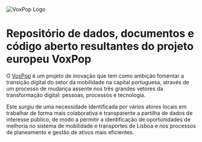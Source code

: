 ![VoxPop Logo]([/images/logo.png](https://www.voxpoplisboa.pt/uploads/8/0/5/3/80533238/voxpop-thumbnail-180x60px-01.png))

# Repositório de dados, documentos e código aberto resultantes do projeto europeu VoxPop

O [VoxPop](https://www.voxpoplisboa.pt/) é um projeto de inovação que tem como ambição fomentar a transição digital do setor da mobilidade na capital portuguesa, através de um processo de mudança assente nos três grandes vetores da transformação digital: pessoas, processos e tecnologia. 

Este surgiu de uma necessidade identificada por vários atores locais em trabalhar de forma mais colaborativa e transparente a partilha de dados de interesse público, de modo a permitir a identificação de oportunidades de melhoria no sistema de mobilidade e transportes de Lisboa e nos processos de planeamento e gestão de ativos mais eficientes.
